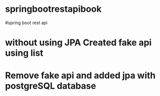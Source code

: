 # springbootrestapibook
#spring boot rest api 
# without using JPA Created fake api using list
# Remove fake api and added jpa with postgreSQL database
